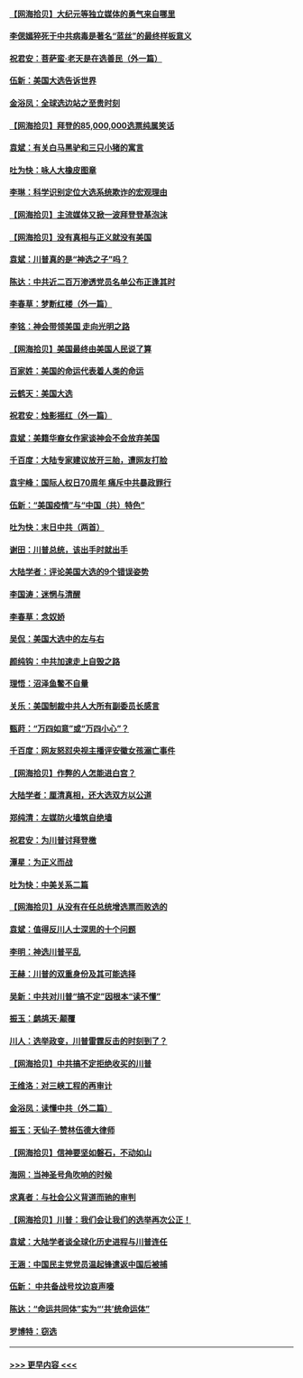 #### [【网海拾贝】大纪元等独立媒体的勇气来自哪里](../pages/nsc993/n12629961.md?t=12182052) 
#### [李偲嫣猝死于中共病毒是著名“蓝丝”的最终样板意义](../pages/nsc993/n12628812.md?t=12182052) 
#### [祝君安：菩萨蛮·老天是在选善民（外一篇）](../pages/nsc993/n12628793.md?t=12182052) 
#### [伍新：美国大选告诉世界](../pages/nsc993/n12628768.md?t=12182052) 
#### [金浴凤：全球选边站之至贵时刻](../pages/nsc993/n12627318.md?t=12182052) 
#### [【网海拾贝】拜登的85,000,000选票纯属笑话](../pages/nsc993/n12626569.md?t=12182052) 
#### [袁斌：有关白马黑驴和三只小猪的寓言](../pages/nsc993/n12626198.md?t=12182052) 
#### [吐为快：咏人大橡皮图章](../pages/nsc993/n12624470.md?t=12182052) 
#### [李琳：科学识别定位大选系统欺诈的宏观理由](../pages/nsc993/n12624340.md?t=12182052) 
#### [【网海拾贝】主流媒体又掀一波拜登登基泡沫](../pages/nsc993/n12624000.md?t=12182052) 
#### [【网海拾贝】没有真相与正义就没有美国](../pages/nsc993/n12621885.md?t=12182052) 
#### [袁斌：川普真的是“神选之子”吗？](../pages/nsc993/n12621749.md?t=12182052) 
#### [陈达：中共近二百万渗透党员名单公布正逢其时](../pages/nsc993/n12620870.md?t=12182052) 
#### [李春草：梦断红楼（外一篇）](../pages/nsc993/n12619122.md?t=12182052) 
#### [李铭：神会带领美国 走向光明之路](../pages/nsc993/n12618584.md?t=12182052) 
#### [【网海拾贝】美国最终由美国人民说了算](../pages/nsc993/n12617255.md?t=12182052) 
#### [百家姓：美国的命运代表着人类的命运](../pages/nsc993/n12615838.md?t=12182052) 
#### [云鹤天：美国大选](../pages/nsc993/n12615994.md?t=12182052) 
#### [祝君安：烛影摇红（外一篇）](../pages/nsc993/n12615975.md?t=12182052) 
#### [袁斌：美籍华裔女作家谈神会不会放弃美国](../pages/nsc993/n12615263.md?t=12182052) 
#### [千百度：大陆专家建议放开三胎，遭网友打脸](../pages/nsc993/n12614456.md?t=12182052) 
#### [袁宇峰：国际人权日70周年 痛斥中共暴政罪行](../pages/nsc993/n12611965.md?t=12182052) 
#### [伍新：“美国疫情”与“中国（共）特色”](../pages/nsc993/n12611463.md?t=12182052) 
#### [吐为快：末日中共（两首）](../pages/nsc993/n12611461.md?t=12182052) 
#### [谢田：川普总统，该出手时就出手](../pages/nsc993/n12610905.md?t=12182052) 
#### [大陆学者：评论美国大选的9个错误姿势](../pages/nsc993/n12609586.md?t=12182052) 
#### [李国涛：迷惘与清醒](../pages/nsc993/n12607532.md?t=12182052) 
#### [李春草：念奴娇](../pages/nsc993/n12607083.md?t=12182052) 
#### [吴侃：美国大选中的左与右](../pages/nsc993/n12607054.md?t=12182052) 
#### [颜纯钩：中共加速走上自毁之路](../pages/nsc993/n12606473.md?t=12182052) 
#### [理悟：沼泽鱼鳖不自量](../pages/nsc993/n12606454.md?t=12182052) 
#### [关乐：美国制裁中共人大所有副委员长感言](../pages/nsc993/n12606442.md?t=12182052) 
#### [甄莳：“万四如意”或“万四小心”？](../pages/nsc993/n12606091.md?t=12182052) 
#### [千百度：网友怒怼央视主播评安徽女孩溺亡事件](../pages/nsc993/n12605370.md?t=12182052) 
#### [【网海拾贝】作弊的人怎能进白宫？](../pages/nsc993/n12603546.md?t=12182052) 
#### [大陆学者：厘清真相，还大选双方以公道](../pages/nsc993/n12603475.md?t=12182052) 
#### [郑纯清：左媒防火墙筑自绝墙](../pages/nsc993/n12602226.md?t=12182052) 
#### [祝君安：为川普讨拜登檄](../pages/nsc993/n12602199.md?t=12182052) 
#### [潭星：为正义而战](../pages/nsc993/n12600926.md?t=12182052) 
#### [吐为快：中美关系二篇](../pages/nsc993/n12600908.md?t=12182052) 
#### [【网海拾贝】从没有在任总统增选票而败选的](../pages/nsc993/n12600435.md?t=12182052) 
#### [袁斌：值得反川人士深思的十个问题](../pages/nsc993/n12600332.md?t=12182052) 
#### [李明：神选川普平乱](../pages/nsc993/n12599751.md?t=12182052) 
#### [王赫：川普的双重身份及其可能选择](../pages/nsc993/n12599723.md?t=12182052) 
#### [吴新：中共对川普“搞不定”因根本“读不懂”](../pages/nsc993/n12599502.md?t=12182052) 
#### [振玉：鹧鸪天‧颠覆](../pages/nsc993/n12599494.md?t=12182052) 
#### [川人：选举政变，川普雷霆反击的时刻到了？](../pages/nsc993/n12599291.md?t=12182052) 
#### [【网海拾贝】中共搞不定拒绝收买的川普](../pages/nsc993/n12598955.md?t=12182052) 
#### [王维洛：对三峡工程的再审计](../pages/nsc993/n12598436.md?t=12182052) 
#### [金浴凤：读懂中共（外二篇）](../pages/nsc993/n12597943.md?t=12182052) 
#### [振玉：天仙子‧赞林伍德大律师](../pages/nsc993/n12597929.md?t=12182052) 
#### [【网海拾贝】信神要坚如磐石，不动如山](../pages/nsc993/n12597901.md?t=12182052) 
#### [海网：当神圣号角吹响的时候](../pages/nsc993/n12595891.md?t=12182052) 
#### [求真者：与社会公义背道而驰的审判](../pages/nsc993/n12595868.md?t=12182052) 
#### [【网海拾贝】川普：我们会让我们的选举再次公正！](../pages/nsc993/n12594930.md?t=12182052) 
#### [袁斌：大陆学者谈全球化历史进程与川普连任](../pages/nsc993/n12594690.md?t=12182052) 
#### [王涵：中国民主党党员温起锋遣返中国后被捕](../pages/nsc993/n12594540.md?t=12182052) 
#### [伍新： 中共备战号坟边哀声嚎](../pages/nsc993/n12593086.md?t=12182052) 
#### [陈达：“命运共同体”实为“‘共’统命运体”](../pages/nsc993/n12590865.md?t=12182052) 
#### [罗博特：窃选](../pages/nsc993/n12590619.md?t=12182052) 

----
#### [ >>> 更早内容 <<< ](../indexes/nsc993-earlier.md)
